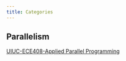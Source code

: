 ```yaml
---
title: Categories
---
```

## Parallelism
[UIUC-ECE408-Applied Parallel Programming](https://cedricyin.site/blog/uiuc-ece408/)
